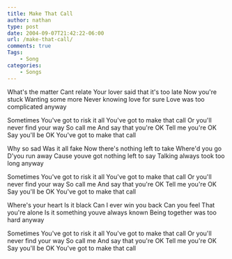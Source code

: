 ```yaml
---
title: Make That Call
author: nathan
type: post
date: 2004-09-07T21:42:22-06:00
url: /make-that-call/
comments: true
Tags:
    - Song
categories:
    - Songs
---
```

What's the matter
Cant relate
Your lover said that it's too late
Now you're stuck
Wanting some more
Never knowing love for sure
Love was too complicated anyway

Sometimes
You've got to risk it all
You've got to make that call
Or you'll never find your way
So call me
And say that you're OK
Tell me you're OK
Say you'll be OK
You've got to make that call

Why so sad
Was it all fake
Now there's nothing left to take
Where'd you go
D'you run away
Cause youve got nothing left to say
Talking always took too long anyway

Sometimes
You've got to risk it all
You've got to make that call
Or you'll never find your way
So call me
And say that you're OK
Tell me you're OK
Say you'll be OK
You've got to make that call

Where's your heart
Is it black
Can I ever win you back
Can you feel
That you're alone
Is it something youve always known
Being together was too hard anyway

Sometimes
You've got to risk it all
You've got to make that call
Or you'll never find your way
So call me
And say that you're OK
Tell me you're OK
Say you'll be OK
You've got to make that call
